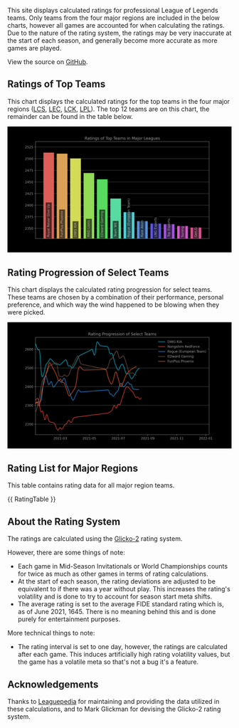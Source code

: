 This site displays calculated ratings for professional League of Legends teams.
Only teams from the four major regions are included in the below charts, however
all games are accounted for when calculating the ratings. Due to the nature of
the rating system, the ratings may be very inaccurate at the start of each
season, and generally become more accurate as more games are played.

View the source on [GitHub][2].

[comment]: <> (Ratings of Teams at MSI 2021)
[comment]: <> (----------------------------)
[comment]: <> (This chart displays the ratings of teams at the Mid-Season Invitational of 2021.)
[comment]: <> (Since MSI is the first international competition of the season, ratings at the)
[comment]: <> (start of the tournament will be based heavily on a team's dominance within their)
[comment]: <> (region, so teams from minor regions may have their ratings inflated.)

Ratings of Top Teams
--------------------

This chart displays the calculated ratings for the top teams in the four major
regions ([LCS][3], [LEC][4], [LCK][5], [LPL][6]). The top 12 teams are on this
chart, the remainder can be found in the table below.

[comment]: <> (Note: the top teams from minor leagues may have their ratings inflated if they )
[comment]: <> (dominated their league. This is because if there are no inter-region games, )
[comment]: <> (one's rating is solely based on their performance within their region.)

![image missing](https://raw.githubusercontent.com/xtevenx/ProRankings/master/data/output_bar.png "Ratings of Top Teams")

Rating Progression of Select Teams
----------------------------------

This chart displays the calculated rating progression for select teams. These
teams are chosen by a combination of their performance, personal preference, and
which way the wind happened to be blowing when they were picked.

![image missing](https://raw.githubusercontent.com/xtevenx/ProRankings/master/data/output_line.png "Rating Progression of Select Teams")

Rating List for Major Regions
-----------------------------

This table contains rating data for all major region teams.

{{ RatingTable }}

About the Rating System
-----------------------

The ratings are calculated using the [Glicko-2][1] rating system.

However, there are some things of note:

*   Each game in Mid-Season Invitationals or World Championships counts for
    twice as much as other games in terms of rating calculations.
*   At the start of each season, the rating deviations are adjusted to be
    equivalent to if there was a year without play. This increases the rating's
    volatility and is done to try to account for season start meta shifts.
*   The average rating is set to the average FIDE standard rating which is, as
    of June 2021, 1645. There is no meaning behind this and is done purely for
    entertainment purposes.

More technical things to note:

*   The rating interval is set to one day, however, the ratings are calculated
    after each game. This induces artificially high rating volatility values,
    but the game has a volatile meta so that's not a bug it's a feature.

Acknowledgements
----------------

Thanks to [Leaguepedia][7] for maintaining and providing the data utilized in
these calculations, and to Mark Glickman for devising the Glicko-2 rating
system.

[1]: http://www.glicko.net/glicko/glicko2.pdf
[2]: https://github.com/xtevenx/ProRankings
[3]: https://lol.fandom.com/wiki/LCS/2021_Season
[4]: https://lol.fandom.com/wiki/LEC/2021_Season
[5]: https://lol.fandom.com/wiki/LCK/2021_Season
[6]: https://lol.fandom.com/wiki/LPL/2021_Season
[7]: https://lol.fandom.com/Help:API_Documentation
